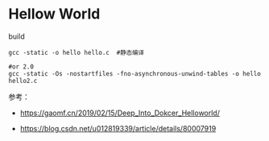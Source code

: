 # Hellow World

build
```
gcc -static -o hello hello.c  #静态编译

#or 2.0
gcc -static -Os -nostartfiles -fno-asynchronous-unwind-tables -o hello hello2.c
```

参考：
* https://gaomf.cn/2019/02/15/Deep_Into_Dokcer_Helloworld/

* https://blog.csdn.net/u012819339/article/details/80007919